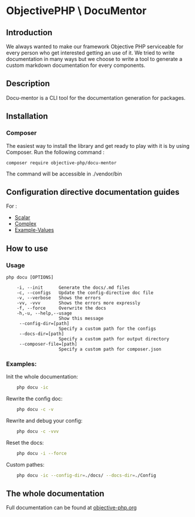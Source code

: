 # ObjectivePHP \ DocuMentor

## Introduction
We always wanted to make our framework Objective PHP serviceable for every person who get interested getting an use of it.
We tried to write documentation in many ways but we choose to write a tool to generate a custom markdown documentation for every components.


## Description
Docu-mentor is a CLI tool for the documentation generation for packages.

 
 ## Installation

 ### Composer

 The easiest way to install the library and get ready to play with it is by using Composer. Run the following command :

 ```
 composer require objective-php/docu-mentor 
 ```
The command will be accessible in ./vendor/bin

## Configuration directive documentation guides
For :
- [Scalar](/docs/03.Scalar.md)
- [Complex](/docs/04.Complex.md)
- [Example-Values](/docs/05.Example-Values.md)

## How to use

### Usage
```
php docu [OPTIONS]    

    -i, --init      Generate the docs/.md files 
    -c, --configs   Update the config-directive doc file
    -v, --verbose   Shows the errors
    -vv, -vvv       Shows the errors more expressly
    -f, --force     Overwrite the docs
    -h,-u, --help,--usage   
                    Show this message
     --config-dir=[path]
                    Specify a custom path for the configs   
     --docs-dir=[path]   
                    Specify a custom path for output directory
     --composer-file=[path]   
                    Specify a custom path for composer.json   
 ```                 
 
### Examples:
Init the whole documentation:
``` bash
    php docu -ic
```
Rewrite the config doc:
``` bash
    php docu -c -v
```     
Rewrite and debug your config:
``` bash
    php docu -c -vvv
```
Reset the docs:
``` bash
    php docu -i --force 
```        
Custom pathes:
``` bash
    php docu -ic --config-dir=./docs/ --docs-dir=./Config  
```

## The whole documentation
Full documentation can be found at [objective-php.org](http://objective-php.org/)
